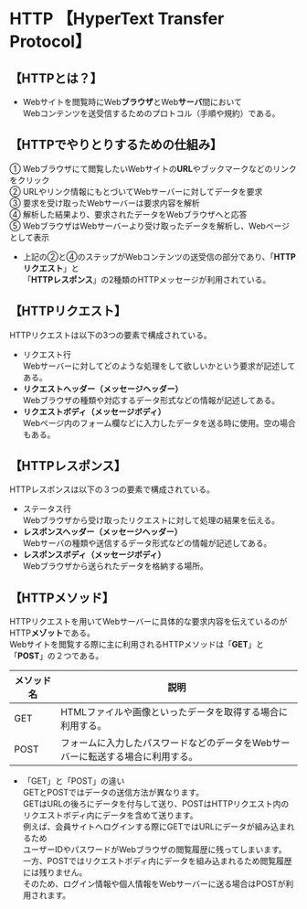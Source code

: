 
# HTTP 【HyperText Transfer Protocol】 

## 【HTTPとは？】  
- Webサイトを閲覧時にWeb**ブラウザ**とWeb**サーバ**間において  
Webコンテンツを送受信するためのプロトコル（手順や規約）である。  

## 【HTTPでやりとりするための仕組み】  
①  Webブラウザにて閲覧したいWebサイトの**URL**やブックマークなどのリンクをクリック  
②  URLやリンク情報にもとづいてWebサーバーに対してデータを要求  
③  要求を受け取ったWebサーバーは要求内容を解析  
④  解析した結果より、要求されたデータをWebブラウザへと応答  
⑤  WebブラウザはWebサーバーより受け取ったデータを解析し、Webページとして表示  

- 上記の②と④のステップがWebコンテンツの送受信の部分であり、「**HTTPリクエスト**」と  
「**HTTPレスポンス**」の2種類のHTTPメッセージが利用されている。  

## 【HTTPリクエスト】  
HTTPリクエストは以下の3つの要素で構成されている。  
- リクエスト行  
Webサーバーに対してどのような処理をして欲しいかという要求が記述してある。
- **リクエストヘッダー（メッセージヘッダー）**  
Webブラウザの種類や対応するデータ形式などの情報が記述してある。
- **リクエストボディ（メッセージボディ）**  
Webページ内のフォーム欄などに入力したデータを送る時に使用。空の場合もある。  

## 【HTTPレスポンス】
HTTPレスポンスは以下の３つの要素で構成されている。  
- ステータス行  
Webブラウザから受け取ったリクエストに対して処理の結果を伝える。
- **レスポンスヘッダー（メッセージヘッダー）**  
Webサーバの種類や送信するデータ形式などの情報が記述してある。
- **レスポンスボディ（メッセージボディ）**  
Webブラウザから送られたデータを格納する場所。  

## 【HTTPメソッド】  
HTTPリクエストを用いてWebサーバーに具体的な要求内容を伝えているのが  
HTTP**メゾット**である。  
Webサイトを閲覧する際に主に利用されるHTTPメソッドは「**GET**」と「**POST**」の２つである。  

 | <center> メソッド名 </center> | <center> 説明 </center> |
 | --- | --- |
| GET | HTMLファイルや画像といったデータを取得する場合に利用する。|
| POST | フォームに入力したパスワードなどのデータをWebサーバーに転送する場合に利用する。|  

- 「GET」と「POST」の違い  
GETとPOSTではデータの送信方法が異なります。  
GETはURLの後ろにデータを付与して送り、POSTはHTTPリクエスト内の  
リクエストボディ内にデータを含めて送ります。  
例えば、会員サイトへログインする際にGETではURLにデータが組み込まれるため  
ユーザーIDやパスワードがWebブラウザの閲覧履歴に残ってしまいます。  
一方、POSTではリクエストボディ内にデータを組み込まれるため閲覧履歴には残りません。  
そのため、ログイン情報や個人情報をWebサーバーに送る場合はPOSTが利用されます。  














